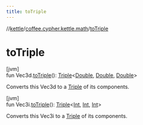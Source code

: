 ```yaml
---
title: toTriple
---
```

//[kettle](../../index.html)/[coffee.cypher.kettle.math](index.html)/[toTriple](to-triple.html)



# toTriple



[jvm]\
fun Vec3d.[toTriple](to-triple.html)(): [Triple](https://kotlinlang.org/api/latest/jvm/stdlib/kotlin/-triple/index.html)&lt;[Double](https://kotlinlang.org/api/latest/jvm/stdlib/kotlin/-double/index.html), [Double](https://kotlinlang.org/api/latest/jvm/stdlib/kotlin/-double/index.html), [Double](https://kotlinlang.org/api/latest/jvm/stdlib/kotlin/-double/index.html)&gt;



Converts this Vec3d to a [Triple](https://kotlinlang.org/api/latest/jvm/stdlib/kotlin/-triple/index.html) of its components.





[jvm]\
fun Vec3i.[toTriple](to-triple.html)(): [Triple](https://kotlinlang.org/api/latest/jvm/stdlib/kotlin/-triple/index.html)&lt;[Int](https://kotlinlang.org/api/latest/jvm/stdlib/kotlin/-int/index.html), [Int](https://kotlinlang.org/api/latest/jvm/stdlib/kotlin/-int/index.html), [Int](https://kotlinlang.org/api/latest/jvm/stdlib/kotlin/-int/index.html)&gt;



Converts this Vec3i to a [Triple](https://kotlinlang.org/api/latest/jvm/stdlib/kotlin/-triple/index.html) of its components.




